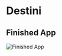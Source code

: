 # Destini


## Finished App
![Finished App](https://github.com/londonappbrewery/Images/blob/master/Destini.gif)